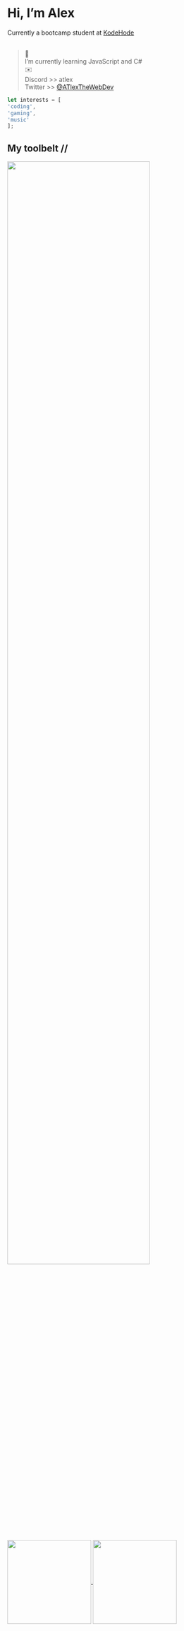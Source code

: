 # Hi, I’m Alex
Currently a bootcamp student at [KodeHode](https://www.kodehode.no/)<br><br>
>🌱 <br>I’m currently learning JavaScript and C#<br>
>:envelope: <br> Discord >> atlex <br> Twitter >> [@ATlexTheWebDev](https://x.com/ATlexTheWebDev) 
```js
let interests = [
'coding',
'gaming',
'music'
];
```

## My toolbelt //
<img width="80%" src="https://skillicons.dev/icons?i=js,html,css,figma,cs,dotnet,nodejs,discordjs,git,linux,vscode">

<a href="#">
  <img height=190 align="center" src="https://github-readme-stats.vercel.app/api?username=atlexeide&show_icons=true&hide=prs,issues,contribs&rank_icon=github&theme=midnight-purple" />
</a>
<a href="#">
  <img height=190 align="center" src="https://github-readme-stats.vercel.app/api/top-langs/?username=atlexeide&hide_progress=false&theme=midnight-purple" />
</a>
